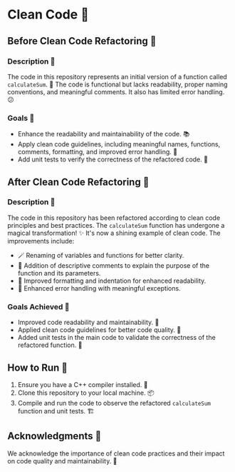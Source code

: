 # Clean Code  🚀

## Before Clean Code Refactoring 🧐

### Description 📜
The code in this repository represents an initial version of a function called `calculateSum`. 🤖 The code is functional but lacks readability, proper naming conventions, and meaningful comments. It also has limited error handling. 😕

### Goals 🎯
- Enhance the readability and maintainability of the code. 📚
- Apply clean code guidelines, including meaningful names, functions, comments, formatting, and improved error handling. 🧹
- Add unit tests to verify the correctness of the refactored code. 🧪

## After Clean Code Refactoring 🌟

### Description 🌈
The code in this repository has been refactored according to clean code principles and best practices. The `calculateSum` function has undergone a magical transformation! ✨ It's now a shining example of clean code. The improvements include:

- 🪄 Renaming of variables and functions for better clarity.
- 📝 Addition of descriptive comments to explain the purpose of the function and its parameters.
- 🎨 Improved formatting and indentation for enhanced readability.
- 🚀 Enhanced error handling with meaningful exceptions.

### Goals Achieved 🚀
- Improved code readability and maintainability. 📖
- Applied clean code guidelines for better code quality. 🌟
- Added unit tests in the main code to validate the correctness of the refactored function. 🧪


## How to Run 🏃
1. Ensure you have a C++ compiler installed. 🧰
2. Clone this repository to your local machine. 📦
3. Compile and run the code to observe the refactored `calculateSum` function and unit tests. 🏗️

## Acknowledgments 🙏
We acknowledge the importance of clean code practices and their impact on code quality and maintainability. 🌟
